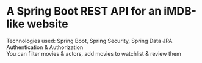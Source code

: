 <h1>A Spring Boot REST API for an iMDB-like website</h1>
<div>Technologies used: Spring Boot, Spring Security, Spring Data JPA</div>
<div>Authentication & Authorization</div>
<div>You can filter movies & actors, add movies to watchlist & review them</div>
